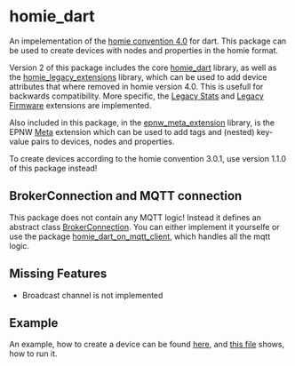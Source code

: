 # homie_dart

An impelementation of the [homie convention 4.0](https://homieiot.github.io/specification/spec-core-v4_0_0/) for dart.
This package can be used to create devices with nodes and properties in the homie format.

Version 2 of this package includes the core [homie_dart](https://pub.dev/documentation/homie_dart/latest/homie_dart/homie_dart-library.html) library, as well as the [homie_legacy_extensions](https://pub.dev/documentation/homie_dart/latest/homie_legacy_extensions/homie_legacy_extensions-library.html) library,
which can be used to add device attributes that where removed in homie version 4.0. This is usefull for backwards compatibility.
More specific, the [Legacy Stats](https://github.com/homieiot/convention/blob/develop/extensions/documents/homie_legacy_stats_extension.md) and [Legacy Firmware](https://github.com/homieiot/convention/blob/develop/extensions/documents/homie_legacy_firmware_extension.md) extensions are implemented.

Also included in this package, in the [epnw_meta_extension](https://pub.dev/documentation/homie_dart/latest/epnw_meta_extension/epnw_meta_extension-library.html) library, is the EPNW [Meta](https://github.com/homieiot/convention/blob/develop/extensions/documents/homie_meta_extension.md) extension which
can be used to add tags and (nested) key-value pairs to devices, nodes and properties.

To create devices according to the homie convention 3.0.1, use version 1.1.0 of this package instead! 

## BrokerConnection and MQTT connection

This package does not contain any MQTT logic!
Instead it defines an abstract class [BrokerConnection](https://pub.dev/documentation/homie_dart/latest/homie_dart/BrokerConnection-class.html).
You can either implement it yourselfe or use the package [homie_dart_on_mqtt_client](https://pub.dev/packages/homie_dart_on_mqtt_client), which handles all the mqtt logic.

## Missing Features

- Broadcast channel is not implemented

## Example

An example, how to create a device can be found [here](https://github.com/EPNW/homie_dart/blob/master/example/supercar.dart), and [this file](https://github.com/EPNW/homie_dart/blob/master/example/example.dart) shows, how to run it.
